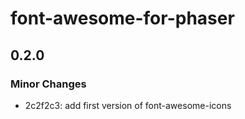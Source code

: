 # font-awesome-for-phaser

## 0.2.0

### Minor Changes

- 2c2f2c3: add first version of font-awesome-icons
